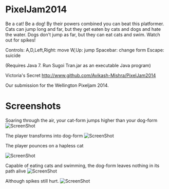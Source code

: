PixelJam2014
============

Be a cat! Be a dog! By their powers combined you can beat this platformer.
Cats can jump long and far, but they get eaten by cats and dogs and hate the water.
Dogs don't jump as far, but they can eat cats and swim.
Watch out for spikes!

Controls:
A,D,Left,Right: move
W,Up: jump
Spacebar: change form
Escape: suicide

(Requires Java 7. Run Sugoi Tran.jar as an executable Java program)

Victoria's Secret
http://www.github.com/Avikash-Mishra/PixelJam2014

Our submission for the Wellington Pixeljam 2014.

Screenshots
===========

Soaring through the air, your cat-form jumps higher than your dog-form
![ScreenShot](http://i.imgur.com/nlDlFj4.png)

The player transforms into dog-form
![ScreenShot](http://i.imgur.com/Z3lqRBg.png)

The player pounces on a hapless cat

![ScreenShot](http://i.imgur.com/WNlTPjj.png%5C)

Capable of eating cats and swimming, the dog-form leaves nothing in its path alive
![ScreenShot](http://i.imgur.com/rnXZAJL.png)

Although spikes still hurt.
![ScreenShot](http://i.imgur.com/RVh0cNY.png)
